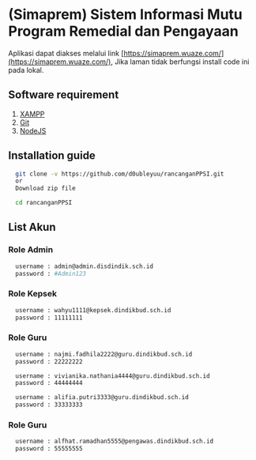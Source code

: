 # (Simaprem) Sistem Informasi Mutu Program Remedial dan Pengayaan

Aplikasi dapat diakses melalui link [https://simaprem.wuaze.com/](https://simaprem.wuaze.com/), Jika laman tidak berfungsi install code ini pada lokal.

## Software requirement

1. [XAMPP](https://www.apachefriends.org/download.html)
2. [Git](https://git-scm.com/downloads)
3. [NodeJS](https://nodejs.org/en/download/)

## Installation guide

```bash
  git clone -v https://github.com/d0ubleyuu/rancanganPPSI.git
  or
  Download zip file
```

```bash
  cd rancanganPPSI
```

## List Akun

### Role Admin

```bash
  username : admin@admin.disdindik.sch.id
  password : #Admin123
```

### Role Kepsek

```bash
  username : wahyu1111@kepsek.dindikbud.sch.id
  password : 11111111
```

### Role Guru

```bash
  username : najmi.fadhila2222@guru.dindikbud.sch.id
  password : 22222222
```

```bash
  username : vivianika.nathania4444@guru.dindikbud.sch.id
  password : 44444444
```

```bash
  username : alifia.putri3333@guru.dindikbud.sch.id
  password : 33333333
```

### Role Guru

```bash
  username : alfhat.ramadhan5555@pengawas.dindikbud.sch.id
  password : 55555555
```
